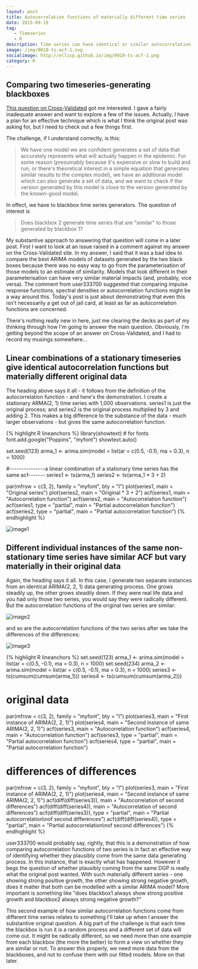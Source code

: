 ```yaml
---
layout: post
title: Autocorrelation functions of materially different time series
date: 2015-09-19
tag: 
   - Timeseries
   - R
description: Time series can have identical or similar autocorrelation functions but differ in important ways that may be material to your question of interest.
image: /img/0010-ts-acf-1.svg
socialimage: http://ellisp.github.io/img/0010-ts-acf-1.png
category: R
---
```

## Comparing two timeseries-generating blackboxes
[This question on Cross-Validated](http://stats.stackexchange.com/questions/172226/proving-similarities-of-two-time-series/172353#172353) got me interested.  I gave a fairly inadequate answer and want to explore a few of the issues.  Actually, I have a plan for an effective technique which is what I think the original post was asking for, but I need to check out a few things first.

The challenge, if I understand correctly, is this:

> We have one model we are confident generates a set of data that accurately represents what will actually happen in the epidemic. For some reason (presumably because it's expensive or slow to build and run, or there's theoretical interest in a simple equation that generates similar results to the complex model), we have an additional model which can also generate a set of data, and we want to check if the version generated by this model is close to the version generated by the known-good model.

In effect, we have to blackbox time series generators.  The question of interest is

> Does blackbox 2 generate time series that are "similar" to those generated by blackbox 1?

My substantive approach to answering that question will come in a later post.  First I want to look at an issue raised in a comment against my answer on the Cross-Validated site.  In my answer, I said that it was a bad idea to compare the best ARIMA models of datasets generated by the two black boxes because there was no easy way to go from the parameterisation of those models to an estimate of similarity.  Models that look different in their parameterisation can have very similar material impacts (and, probably, vice versa).  The comment from user333700 suggested that comparing impulse response functions, spectral densities or autocorrelation functions might be a way around this. Today's post is just about demonstrating that even this isn't necessarily a get out of jail card, at least as far as autocorrelation functions are concerned.  

There's nothing really new in here, just me clearing the decks as part of my thinking through how I'm going to answer the main question.  Obviously, I'm getting beyond the scope of an answer on Cross-Validated, and I had to record my musings somewhere...

## Linear combinations of a stationary timeseries give identical autocorrelation functions but materially different original data
The heading above says it all - it follows from the definition of the autocorrelation function - and here's the demonstration.  I create a stationary ARMA(2, 1) time series with 1,000 observations.  series1 is just the original process; and series2 is the original process multiplied by 3 and adding 2.  This makes a big difference to the substance of the data - much larger observations - but gives the same autocorrelation function.

{% highlight R lineanchors %}
library(showtext) # for fonts
font.add.google("Poppins", "myfont")
showtext.auto()

set.seed(123)
arma_1 <- arima.sim(model = list(ar = c(0.5, -0.1), ma = 0.3), n = 1000)

#---------------a linear combination of a stationary time series has the same acf-------
series1 <- ts(arma_1)
series2 <- ts(arma_1 * 3 + 2)

par(mfrow = c(3, 2), family = "myfont", bty = "l")
plot(series1, main = "Original series")
plot(series2, main = "Original * 3 + 2")
acf(series1, main = "Autocorrelation function")
acf(series2, main = "Autocorrelation function")
acf(series1, type = "partial", main = "Partial autocorrelation function")
acf(series2, type = "partial", main = "Partial autocorrelation function")
{% endhighlight %}

![image1](/img/0010-ts-acf-1.svg)

## Different individual instances of the same non-stationary time series have similar ACF but vary materially in their original data
Again, the heading says it all.  In this case, I generate two separate instances from an identical ARIMA(2, 2, 1) data generating process.  One grows steadily up, the other grows steadily down.  If they were real life data and you had only those two series, you would say they were radically different.  But the autocorrelation functions of the original two series are similar:

![image2](/img/0010-ts-acf-2.svg)

and so are the autocorrelation functions of the two series after we take the differences of the differences:

![image3](/img/0010-ts-acf-3.svg)

{% highlight R lineanchors %}
set.seed(123)
arma_1 <- arima.sim(model = list(ar = c(0.5, -0.1), ma = 0.3), n = 1000)
set.seed(234)
arma_2 <- arima.sim(model = list(ar = c(0.5, -0.1), ma = 0.3), n = 1000)
series3 <- ts(cumsum(cumsum(arma_1)))
series4 <- ts(cumsum(cumsum(arma_2)))


# original data
par(mfrow = c(3, 2), family = "myfont", bty = "l")
plot(series3, main = "First instance of ARIMA(2, 2, 1)")
plot(series4, main = "Second instance of same ARIMA(2, 2, 1)")
acf(series3, main = "Autocorrelation function")
acf(series4, main = "Autocorrelation function")
acf(series3, type = "partial", main = "Partial autocorrelation function")
acf(series4, type = "partial", main = "Partial autocorrelation function")


# differences of differences
par(mfrow = c(3, 2), family = "myfont", bty = "l")
plot(series3, main = "First instance of ARIMA(2, 2, 1)")
plot(series4, main = "Second instance of same ARIMA(2, 2, 1)")
acf(diff(diff(series3)), main = "Autocorrelation of second differences")
acf(diff(diff(series4)), main = "Autocorrelation of second differences")
acf(diff(diff(series3)), type = "partial", main = "Partial autocorrelation\nof second differences")
acf(diff(diff(series4)), type = "partial", main = "Partial autocorrelation\nof second differences")
{% endhighlight %}

user333700 would probably say, rightly, that this is a demonstration of how comparing autocorrelation functions of two series is in fact an effective way of identifying whether they plausibly come from the same data generating process.  In this instance, that is exactly what has happened.  However it begs the question of whether plausibly coming from the same DGP is really what the original post wanted.  With such materially different series - one showing strong positive growth, the other showing strong negative growth, does it matter that both can be modelled with a similar ARIMA model?  More important is something like "does blackbox1 always show strong positive growth and blackbox2 always strong negative growth?"

This second example of how similar autocorrelation functions come from different time series relates to something I'll take up when I answer the substantive original question.  A big part of the challenge is that each time the blackbox is run it is a random process and a different set of data will come out.  It might be radically different, so we need more than one example from each blackbox (the more the better) to form a view on whether they are similar or not.  To answer this properly, we need more data from the blackboxes, and not to confuse them with our fitted models.  More on that later.


